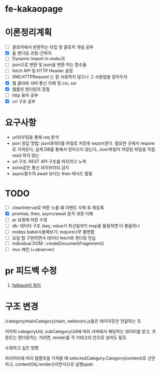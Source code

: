 # fe-kakaopage

# 이론정리계획

- [ ] 클로저에서 반환하는 타입 및 클로저 개념 공부
- [x] 돔 렌더링 과정-간략히
- [ ] Dynamic import in nodeJS
- [ ] json으로 변환 및 json을 변환 하는 함수들
- [ ] fetch API 및 HTTP Header 설정
- [ ] XMLHTTPRequest 는 잘 사용하지 않으나 그 사용법을 알아두자.
- [x] 웹 클라와 서버 통신 이해 및 csr, ssr
- [x] 탬플릿 렌더링의 장점
- [ ] http 용어 공부
- [x] url 구조 공부

# 요구사항

- url라우팅을 통해 req 분석
- json 응답 방법: json데이터를 파일로 저장후 export한다. 필요한 곳에서 require 로 가져온다,
  실제 DB를 통해서 얻어오지 않는다, Json파일이 저장된 파일을 직접 read 하지 않는
- url 구조: REST API 구조를 따르려고 노력
- axios같은 통신 라이브러리 금지
- async함수의 await 보다는 then 매서드 활용

# TODO

- [ ] clearInterval로 버튼 누를 떄 이벤트 삭제 후 재등록
- [x] promise, then, async/await 동작 과정 이해
- [ ] pr 요청에 따른 수정
- [ ] db: 데이터 구조 (key, value가 최선일까?) map을 활용하면 더 좋을려나
- [ ] nodejs babel사용해보기: require너무 불편함
- [ ] 요일 탭 구현하면서 데이터 fetch와 렌더링 연습
- [ ] individual DOM : createDocumentFragement()
- [ ] mvc 패턴 (+observer)

# pr 피드백 수정

1. [fallback이 뭐지](https://github.com/codesquad-members-2022/fe-kakaopage/pull/172#issuecomment-1056689774)

# 구조 변경

/category/mainCategory(main, webtoon).js들은 레이아웃만 전달하는 듯

어차피 categoryUid, subCategoryUid에 따라 서버에서 해당하는 데이터를 받고, 프론트는 렌더링하는 거라면, render를 각 카테고리 안으로 넣어도 될듯.

수정하고 싶은 방향

파리미터에 따라 템플릿을 가져올 때 selectedCategory.Category(content)로 선언하고, contentObj.render()이런식으로 실행apah
